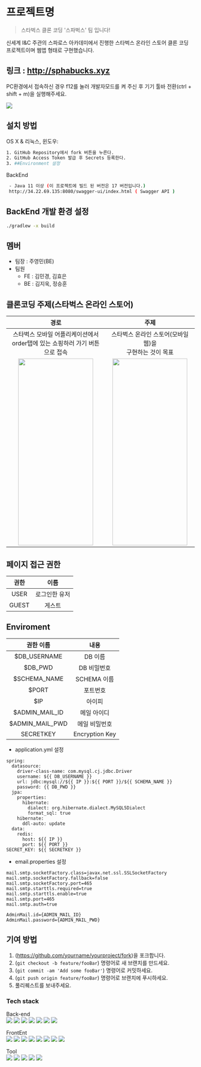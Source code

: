 # 프로젝트명
> 스타벅스 클론 코딩 '스파벅스' 팀 입니다! 

신세계 I&C 주관의 스파로스 아카데미에서 진행한 스타벅스 온라인 스토어 클론 코딩 프로젝트이며 웹앱 형태로 구현했습니다.

## 링크 : http://sphabucks.xyz
PC환경에서 접속하신 경우 f12를 눌러 개발자모드를 켜 주신 후 기기 툴바 전환(ctrl + shift + m)을 실행해주세요.

![](../header.png)

## 설치 방법

OS X & 리눅스, 윈도우:

```sh
1. GitHub Repository에서 fork 버튼을 누른다. 
2. GitHub Access Token 발급 후 Secrets 등록한다.
3. ##Environment 설정
```

BackEnd
```sh
 - Java 11 이상 (이 프로젝트에 빌드 된 버전은 17 버전입니다.)
 http://34.22.69.135:8080/swagger-ui/index.html ( Swagger API )
```

## BackEnd 개발 환경 설정

```sh
./gradlew -x build
```


## 멤버
* 팀장 : 주영민(BE)
* 팀원
  * FE : 김민경, 김효은
  * BE : 김지욱, 정승훈

## 클론코딩 주제(스타벅스 온라인 스토어)
|경로|주제|
|:-:|:-:|
|스타벅스 모바일 어플리케이션에서<br>order탭에 있는 쇼핑하러 가기 버튼으로 접속|스타벅스 온라인 스토어(모바일 웹)을<br>구현하는 것이 목표|
|<img src = "https://user-images.githubusercontent.com/90381800/228540848-46946a3f-5507-4e2f-a11f-bf9510330504.png" width="200px" height="500px">|<img src = "https://user-images.githubusercontent.com/90381800/228541721-2c4df1d0-b1cd-47bc-90f9-d6bcc1575a67.png" width="200px" height="500px">|

## 페이지 접근 권한
|권한|이름|
|:-:|:-:|
|USER|로그인한 유저|
|GUEST|게스트|

## Enviroment


|권한 이름|내용|
|:-:|:-:|
|$DB_USERNAME|DB 이름|
|$DB_PWD|DB 비밀번호|
|$SCHEMA_NAME| SCHEMA 이름|
|$PORT|포트번호|
|$IP|아이피|
|$ADMIN_MAIL_ID| 메일 아이디 |
|$ADMIN_MAIL_PWD| 메일 비밀번호|
|SECRETKEY| Encryption Key |

- application.yml 설정
```
spring:
  datasource:
    driver-class-name: com.mysql.cj.jdbc.Driver
    username: ${{ DB_USERNAME }}
    url: jdbc:mysql://${{ IP }}:${{ PORT }}/${{ SCHEMA_NAME }}
    password: {{ DB_PWD }}
  jpa:
    properties:
      hibernate:
        dialect: org.hibernate.dialect.MySQL5Dialect
        format_sql: true
    hibernate:
      ddl-auto: update
  data:
    redis:
      host: ${{ IP }}
      port: ${{ PORT }}
SECRET_KEY: ${{ SECRETKEY }}
```

- email.properties 설정
```
mail.smtp.socketFactory.class=javax.net.ssl.SSLSocketFactory
mail.smtp.socketFactory.fallback=false
mail.smtp.socketFactory.port=465
mail.smtp.starttls.required=true
mail.smtp.starttls.enable=true
mail.smtp.port=465
mail.smtp.auth=true

AdminMail.id={ADMIN_MAIL_ID}
AdminMail.password={ADMIN_MAIL_PWD}
```


## 기여 방법

1. (<https://github.com/yourname/yourproject/fork>)을 포크합니다.
2. (`git checkout -b feature/fooBar`) 명령어로 새 브랜치를 만드세요.
3. (`git commit -am 'Add some fooBar'`) 명령어로 커밋하세요.
4. (`git push origin feature/fooBar`) 명령어로 브랜치에 푸시하세요. 
5. 풀리퀘스트를 보내주세요.

### Tech stack
Back-end  
<img src="https://img.shields.io/badge/Spring Boot-6DB33F?style=flat&logo=Spring Boot&logoColor=white" />
<img src="https://img.shields.io/badge/Spring-6DB33F?style=flat&logo=Spring&logoColor=white" />
<img src="https://img.shields.io/badge/Spring Security-6DB33F?style=flat&logo=Spring Security&logoColor=white" />
<img src="https://img.shields.io/badge/Java-007396?style=flat&logo=Java&logoColor=white" />
<img src="https://img.shields.io/badge/MySQL-4479A1?style=flat&logo=MySQL&logoColor=white" />
<img src="https://img.shields.io/badge/JWT-000000?style=flat&logo=JWT&logoColor=white" />
<img src="https://img.shields.io/badge/Redis-DC382D?style=flat&logo=Redis&logoColor=white" />

FrontEnt  
<img src="https://img.shields.io/badge/React-61DAFB?style=flat&logo=React&logoColor=white" />
<img src="https://img.shields.io/badge/Next.js-000000?style=flat&logo=Next.js&logoColor=white" />
<img src="https://img.shields.io/badge/TypeScript-3178C6?style=flat&logo=TypeScript&logoColor=white" />
<img src="https://img.shields.io/badge/Recoil-5A29E4?style=flat&logo=Recoil&logoColor=white" />
<img src="https://img.shields.io/badge/Axios-000000?style=flat&logo=Axios&logoColor=white" />
<img src="https://img.shields.io/badge/HTML5-E34F26?style=flat&logo=HTML5&logoColor=white" />
<img src="https://img.shields.io/badge/CSS3-1572B6?style=flat&logo=CSS3&logoColor=white" />
<img src="https://img.shields.io/badge/JavaScript-F7DF1E?style=flat&logo=JavaScript&logoColor=white" />


Tool  
<img src="https://img.shields.io/badge/IntelliJ IDEA-000000?style=flat&logo=IntelliJ IDEA&logoColor=white" />
<img src="https://img.shields.io/badge/Visual Studio Code-007ACC?style=flat&logo=Visual Studio Code&logoColor=white" />
<img src="https://img.shields.io/badge/GitHub Actions-2088FF?style=flat&logo=GitHub Actions&logoColor=white" />
<img src="https://img.shields.io/badge/Docker-2496ED?style=flat&logo=Docker&logoColor=white" />
<img src="https://img.shields.io/badge/Google Cloud-4285F4?style=flat&logo=Google Cloud&logoColor=white" />




<!-- Markdown link & img dfn's -->
[npm-image]: https://img.shields.io/npm/v/datadog-metrics.svg?style=flat-square
[npm-url]: https://npmjs.org/package/datadog-metrics
[npm-downloads]: https://img.shields.io/npm/dm/datadog-metrics.svg?style=flat-square
[travis-image]: https://img.shields.io/travis/dbader/node-datadog-metrics/master.svg?style=flat-square
[travis-url]: https://travis-ci.org/dbader/node-datadog-metrics
[wiki]: https://github.com/yourname/yourproject/wiki
